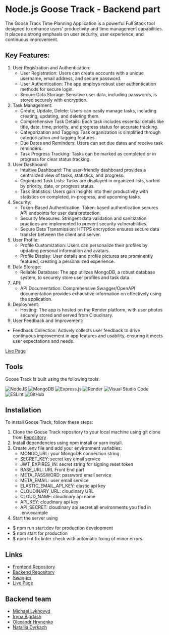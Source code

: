 # Node.js Goose Track - Backend part

The Goose Track Time Planning Application is a powerful Full Stack tool designed to enhance users' productivity and time management capabilities. It places a strong emphasis on user security, user experience, and continuous improvement.

## Key Features:

1. User Registration and Authentication:
   - User Registration: Users can create accounts with a unique username, email address, and secure password.
   - User Authentication: The app employs robust user authentication methods for secure login.
   - Secure Data Storage: Sensitive user data, including passwords, is stored securely with encryption.
2. Task Management:
   - Create, Update, Delete: Users can easily manage tasks, including creating, updating, and deleting them.
   - Comprehensive Task Details: Each task includes essential details like title, date, time, priority, and progress status for accurate tracking.
   - Categorization and Tagging: Task organization is simplified through categorization and tagging features.
   - Due Dates and Reminders: Users can set due dates and receive task reminders.
   - Task Progress Tracking: Tasks can be marked as completed or in progress for clear status tracking.
3. User Dashboard:
   - Intuitive Dashboard: The user-friendly dashboard provides a centralized view of tasks, statistics, and progress.
   - Organized Task Lists: Tasks are displayed in organized lists, sorted by priority, date, or progress status.
   - Task Statistics: Users gain insights into their productivity with statistics on completed, in-progress, and upcoming tasks.
4. Security:
   - Token-Based Authentication: Token-based authentication secures API endpoints for user data protection.
   - Security Measures: Stringent data validation and sanitization practices are implemented to prevent security vulnerabilities.
   - Secure Data Transmission: HTTPS encryption ensures secure data transfer between the client and server.
5. User Profile:
   - Profile Customization: Users can personalize their profiles by updating personal information and avatars.
   - Profile Display: User details and profile pictures are prominently featured, creating a personalized experience.
6. Data Storage:
   - Reliable Database: The app utilizes MongoDB, a robust database system, to securely store user profiles and task data.
7. API:
   - API Documentation: Comprehensive Swagger/OpenAPI documentation provides exhaustive information on effectively using the application.
8. Deployment:
   - Hosting: The app is hosted on the Render platform, with user photos securely stored and served from Cloudinary.
9. User Feedback and Improvement:

- Feedback Collection: Actively collects user feedback to drive continuous improvement in app features and usability, ensuring it meets user expectations and needs.

[Live Page](https://nepalcem.github.io/goostrack_front/)

## Tools

Goose Track is built using the following tools:

![NodeJS](https://img.shields.io/badge/node.js-6DA55F?style=for-the-badge&logo=node.js&logoColor=white) ![MongoDB](https://img.shields.io/badge/MongoDB-%234ea94b.svg?style=for-the-badge&logo=mongodb&logoColor=white) ![Express.js](https://img.shields.io/badge/express.js-%23404d59.svg?style=for-the-badge&logo=express&logoColor=%2361DAFB) ![Render](https://img.shields.io/badge/Render-%46E3B7.svg?style=for-the-badge&logo=render&logoColor=white) ![Visual Studio Code](https://img.shields.io/badge/Visual%20Studio%20Code-0078d7.svg?style=for-the-badge&logo=visual-studio-code&logoColor=white) ![ESLint](https://img.shields.io/badge/ESLint-4B3263?style=for-the-badge&logo=eslint&logoColor=white) ![GitHub](https://img.shields.io/badge/github-%23121011.svg?style=for-the-badge&logo=github&logoColor=white)

## Installation

To install Goose Track, follow these steps:

1. Clone the Goose Track repository to your local machine using git clone from [Repository](https://github.com/Nepalcem/goostrack_back)
2. Install dependencies using npm install or yarn install.
3. Create .env file and add your environment variables:
   - MONGO_URL: your MongoDB connection string
   - SECRET_KEY: secret key email service
   - JWT_EXPIRES_IN: secret string for signing reset token
   - BASE_URL: URL Front End part
   - META_PASSWORD: password email service
   - META_EMAIL: user email service
   - ELASTIC_EMAIL_API_KEY: elastic api key
   - CLOUDINARY_URL: cloudinary URL
   - CLOUD_NAME: cloudinary api name
   - API_KEY: cloudinary api key
   - API_SECRET: cloudinary api secret
     all environments you find in .env.example
4. Start the server using

- $ npm run start:dev for production development
- $ npm start for production
- $ npm lint:fix linter check with automatic fixing of minor errors.

## Links

- [Frontend Repository](https://github.com/Nepalcem/goostrack_front)
- [Backend Repository](https://github.com/Nepalcem/goostrack_back)
- [Swagger](https://goostrack-backend.onrender.com/api-docs)
- [Live Page](https://nepalcem.github.io/goostrack_front/)

## Backend team

- [Michael Lykhovyd](https://github.com/Nepalcem)
- [Iryna Bigdash](https://github.com/Iryna-Bigdash)
- [Olexandr Hrynenko](https://github.com/laytlat)
- [Nataliia Dyrkach](https://github.com/NataliiaDyrkach)
